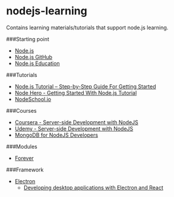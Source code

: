# nodejs-learning
Contains learning materials/tutorials that support node.js learning.

###Starting point
- [Node.js](https://nodejs.org)
- [Node.js GitHub](https://github.com/nodejs/node)
- [Node.js Education](https://github.com/nodejs/education/blob/master/getting-started-learning-nodejs.md)
  
###Tutorials
- [Node.js Tutorial – Step-by-Step Guide For Getting Started](https://www.airpair.com/javascript/node-js-tutorial)
- [Node Hero - Getting Started With Node.js Tutorial](https://blog.risingstack.com/node-hero-tutorial-getting-started-with-node-js/)
- [NodeSchool.io](http://nodeschool.io)
  
###Courses
- [Coursera - Server-side Development with NodeJS](https://www.coursera.org/learn/server-side-development)
- [Udemy - Server-side Development with NodeJS](https://www.udemy.com/the-complete-node-js-developer-course/)
- [MongoDB for NodeJS Developers](https://university.mongodb.com/courses/M101JS/about)
  
###Modules
- [Forever](https://blog.nodejitsu.com/keep-a-nodejs-server-up-with-forever/)
  
###Framework
- [Electron](http://electron.atom.io/)
  - [Developing desktop applications with Electron and React](https://medium.com/@Agro/developing-desktop-applications-with-electron-and-react-40d117d97564#.eljzw5asx)
  
